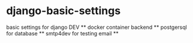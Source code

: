 # django-basic-settings
basic settings for django DEV **
docker container backend **
postgersql for database **
smtp4dev for testing email **
